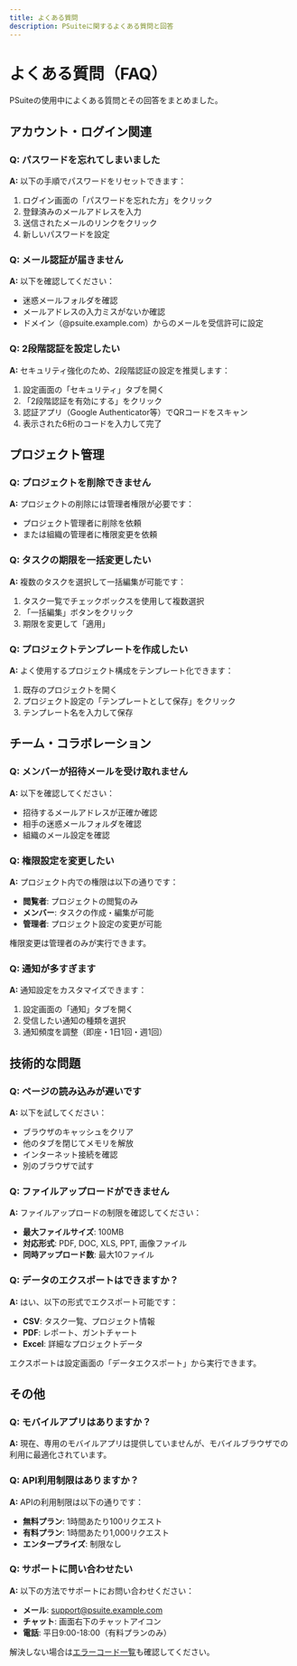 ```yaml
---
title: よくある質問
description: PSuiteに関するよくある質問と回答
---
```


# よくある質問（FAQ）

PSuiteの使用中によくある質問とその回答をまとめました。

## アカウント・ログイン関連

### Q: パスワードを忘れてしまいました

**A:** 以下の手順でパスワードをリセットできます：

1. ログイン画面の「パスワードを忘れた方」をクリック
2. 登録済みのメールアドレスを入力
3. 送信されたメールのリンクをクリック
4. 新しいパスワードを設定

### Q: メール認証が届きません

**A:** 以下を確認してください：

- 迷惑メールフォルダを確認
- メールアドレスの入力ミスがないか確認
- ドメイン（@psuite.example.com）からのメールを受信許可に設定

### Q: 2段階認証を設定したい

**A:** セキュリティ強化のため、2段階認証の設定を推奨します：

1. 設定画面の「セキュリティ」タブを開く
2. 「2段階認証を有効にする」をクリック
3. 認証アプリ（Google Authenticator等）でQRコードをスキャン
4. 表示された6桁のコードを入力して完了

## プロジェクト管理

### Q: プロジェクトを削除できません

**A:** プロジェクトの削除には管理者権限が必要です：

- プロジェクト管理者に削除を依頼
- または組織の管理者に権限変更を依頼

### Q: タスクの期限を一括変更したい

**A:** 複数のタスクを選択して一括編集が可能です：

1. タスク一覧でチェックボックスを使用して複数選択
2. 「一括編集」ボタンをクリック
3. 期限を変更して「適用」

### Q: プロジェクトテンプレートを作成したい

**A:** よく使用するプロジェクト構成をテンプレート化できます：

1. 既存のプロジェクトを開く
2. プロジェクト設定の「テンプレートとして保存」をクリック
3. テンプレート名を入力して保存

## チーム・コラボレーション

### Q: メンバーが招待メールを受け取れません

**A:** 以下を確認してください：

- 招待するメールアドレスが正確か確認
- 相手の迷惑メールフォルダを確認
- 組織のメール設定を確認

### Q: 権限設定を変更したい

**A:** プロジェクト内での権限は以下の通りです：

- **閲覧者**: プロジェクトの閲覧のみ
- **メンバー**: タスクの作成・編集が可能
- **管理者**: プロジェクト設定の変更が可能

権限変更は管理者のみが実行できます。

### Q: 通知が多すぎます

**A:** 通知設定をカスタマイズできます：

1. 設定画面の「通知」タブを開く
2. 受信したい通知の種類を選択
3. 通知頻度を調整（即座・1日1回・週1回）

## 技術的な問題

### Q: ページの読み込みが遅いです

**A:** 以下を試してください：

- ブラウザのキャッシュをクリア
- 他のタブを閉じてメモリを解放
- インターネット接続を確認
- 別のブラウザで試す

### Q: ファイルアップロードができません

**A:** ファイルアップロードの制限を確認してください：

- **最大ファイルサイズ**: 100MB
- **対応形式**: PDF, DOC, XLS, PPT, 画像ファイル
- **同時アップロード数**: 最大10ファイル

### Q: データのエクスポートはできますか？

**A:** はい、以下の形式でエクスポート可能です：

- **CSV**: タスク一覧、プロジェクト情報
- **PDF**: レポート、ガントチャート
- **Excel**: 詳細なプロジェクトデータ

エクスポートは設定画面の「データエクスポート」から実行できます。

## その他

### Q: モバイルアプリはありますか？

**A:** 現在、専用のモバイルアプリは提供していませんが、モバイルブラウザでの利用に最適化されています。

### Q: API利用制限はありますか？

**A:** APIの利用制限は以下の通りです：

- **無料プラン**: 1時間あたり100リクエスト
- **有料プラン**: 1時間あたり1,000リクエスト
- **エンタープライズ**: 制限なし

### Q: サポートに問い合わせたい

**A:** 以下の方法でサポートにお問い合わせください：

- **メール**: support@psuite.example.com
- **チャット**: 画面右下のチャットアイコン
- **電話**: 平日9:00-18:00（有料プランのみ）

解決しない場合は[エラーコード一覧](./error-codes)も確認してください。
